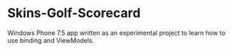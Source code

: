 Skins-Golf-Scorecard
====================

Windows Phone 7.5 app written as an experimental project to learn how to use binding and ViewModels.
